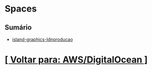 # Spaces

## Sumário

- [island-graphics-ldnproducao](./2-island-graphics-ldnproducao.md)

# [[ Voltar para: AWS/DigitalOcean ]](../aws-digitalocean.md)